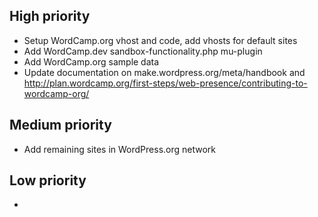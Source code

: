 ## High priority
* Setup WordCamp.org vhost and code, add vhosts for default sites
* Add WordCamp.dev sandbox-functionality.php mu-plugin
* Add WordCamp.org sample data
* Update documentation on make.wordpress.org/meta/handbook and http://plan.wordcamp.org/first-steps/web-presence/contributing-to-wordcamp-org/


## Medium priority
* Add remaining sites in WordPress.org network


## Low priority
*
